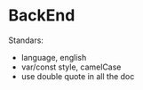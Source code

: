 # BackEnd

Standars: 
- language, english  
- var/const style, camelCase
- use double quote in all the doc 